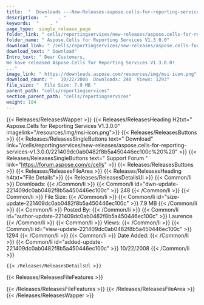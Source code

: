 ```yaml
---
title:  "  Downloads ---New-Releases-aspose.cells-for-reporting-services-v1.3.0.0 . " 
description:  "    . " 
keywords:  "    . " 
page_type:  single_release_page
folder_link: " cells/reportingservices/new-releases/aspose.cells-for-reporting-services-v1.3.0.0/"
folder_name: " Aspose.Cells for Reporting Services V1.3.0.0"
download_link: " /cells/reportingservices/new-releases/aspose.cells-for-reporting-services-v1.3.0.0/221409dc0ab0482f8b5a450446ec100c"
download_text: " Download"
Intro_text: " Dear Customers,
We have released Aspose.Cells for Reporting Services V1.3.0.0!..."
image_link: " https://downloads.aspose.com/resources/img/msi-icon.png"
download_count: "   10/22/2008  Downloads: 248  Views: 1293"
file_size: "  File Size: 7.9 MB "
parent_path: "cells/reportingservices"
section_parent_path: "cells/reportingservices"
weight: 104 
---
```


{{< Releases/ReleasesWapper >}}
  {{< Releases/ReleasesHeading H2txt=" Aspose.Cells for Reporting Services V1.3.0.0" imagelink="/resources/img/msi-icon.png">}}
  {{< Releases/ReleasesButtons >}}
    {{< Releases/ReleasesSingleButtons text=" Download" link="/cells/reportingservices/new-releases/aspose.cells-for-reporting-services-v1.3.0.0/221409dc0ab0482f8b5a450446ec100c%20%20" >}}
    {{< Releases/ReleasesSingleButtons text=" Support Forum " link="https://forum.aspose.com/c/cells" >}}
  {{< Releases/ReleasesButtons >}}
  {{< Releases/ReleasesFileArea >}}
    {{< Releases/ReleasesHeading h4txt="File Details">}}
    {{< Releases/ReleasesDetailsUl >}}
            {{< Common/li  >}} Downloads: {{< /Common/li >}} 
      {{< Common/li id="dwn-update-221409dc0ab0482f8b5a450446ec100c" >}} 248 {{< /Common/li >}} 
      {{< Common/li  >}} File Size: {{< /Common/li >}} 
      {{< Common/li id="size-update-221409dc0ab0482f8b5a450446ec100c" >}} 7.9 MB {{< /Common/li >}} 
      {{< Common/li  >}} Posted By: {{< /Common/li >}} 
      {{< Common/li id="author-update-221409dc0ab0482f8b5a450446ec100c" >}} Laurence {{< /Common/li >}} 
      {{< Common/li  >}} Views: {{< /Common/li >}} 
      {{< Common/li id="view-update-221409dc0ab0482f8b5a450446ec100c" >}} 1294 {{< /Common/li >}} 
      {{< Common/li  >}} Date Added: {{< /Common/li >}} 
      {{< Common/li id="added-update-221409dc0ab0482f8b5a450446ec100c" >}} 10/22/2008 {{< /Common/li >}} 

    {{< /Releases/ReleasesDetailsUl >}}

  {{< Releases/ReleasesFileFeatures >}}
      
  {{< /Releases/ReleasesFileFeatures >}}
 {{< /Releases/ReleasesFileArea >}}
{{< /Releases/ReleasesWapper >}}


